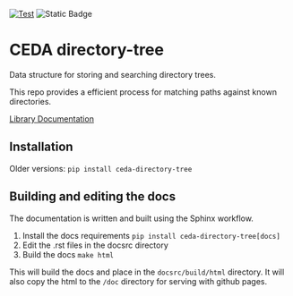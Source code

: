 
[![Test](https://github.com/cedadev/ceda-directory-tree/actions/workflows/test.yml/badge.svg)](https://github.com/cedadev/ceda-directory-tree/actions/workflows/test.yml)
![Static Badge](https://img.shields.io/badge/cci%20tagger%20workflow-8AD6F6)

# CEDA directory-tree
Data structure for storing and searching directory trees.

This repo provides a efficient process for matching paths against known directories.

[Library Documentation](https://cedadev.github.io/directory-tree/)

## Installation

Older versions:
`pip install ceda-directory-tree`


## Building and editing the docs

The documentation is written and built using the Sphinx workflow.

1. Install the docs requirements `pip install ceda-directory-tree[docs]
`
2. Edit the .rst files in the docsrc directory
3. Build the docs `make html`

This will build the docs and place in the `docsrc/build/html` directory. It will also
copy the html to the `/doc` directory for serving with github pages.
